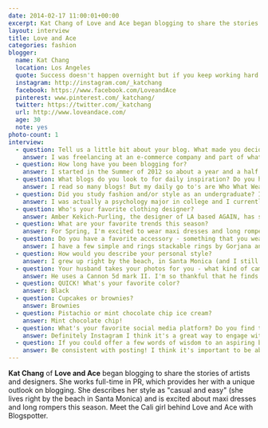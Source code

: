 ```yaml
---
date: 2014-02-17 11:00:01+00:00
excerpt: Kat Chang of Love and Ace began blogging to share the stories of artists and designers.
layout: interview
title: Love and Ace
categories: fashion
blogger:
  name: Kat Chang
  location: Los Angeles
  quote: Success doesn't happen overnight but if you keep working hard it will definitely pay off.
  instagram: http://instagram.com/_katchang
  facebook: https://www.facebook.com/LoveandAce
  pinterest: www.pinterest.com/_katchang/
  twitter: https://twitter.com/_katchang
  url: http://www.loveandace.com/
  age: 30
  note: yes
photo-count: 1
interview:
  - question: Tell us a little bit about your blog. What made you decide to launch Love and Ace, and what was it that really made you want begin blogging?
    answer: I was freelancing at an e-commerce company and part of what I did was interview the artists and designers we featured in our newsletters. Everyone had such a unique story of how they got started, their creative processes and inspirations. I decided to start a blog that focused on sharing the stories of these designers. I mixed in my own outfit posts as time went along to spice up the content. That's why I call my blog a semi-personal style blog – it’s a mix of my own personal style and interviews with designers.
  - question: How long have you been blogging for?
    answer: I started in the Summer of 2012 so about a year and a half now.
  - question: What blogs do you look to for daily inspiration? Do you have any must-visit blogs?
    answer: I read so many blogs! But my daily go to's are Who What Wear, Refinery29, Fashiontoast, Caroline's Mode, The Window (Barney's blog) and Oracle Fox.
  - question: Did you study fashion and/or style as an undergraduate? If not, how did you learn the ins-and-outs of the industry?
    answer: I was actually a psychology major in college and I currently work in tech PR so completely the opposite of fashion! However, I've always had a passion for all things fashion. I followed a lot of personal style blogs before I decided to start one of my own. It's definitely a &#8220;learn as you go&#8221; experience for me. I feel like I've learned so much from my first post but I also have so much more to learn. I use the Blogger platform, which is really easy and user friendly. From there I watched a lot of youtube tutorials on how to customize my blog, design a logo, create widgets, etc. I googled, a lot! Being in PR, although in the tech space, also helps since I get to see what it's like from the other side and how to effectively approach brands and start a relationship with them.
  - question: Who's your favorite clothing designer?
    answer: Amber Kekich-Purling, the designer of LA based AGAIN, has such an eye for texture and shapes. I'm also a huge fan of Odylene, another LA brand has the most gorgeous dreamy dresses. I was also just at fashion week and got to see the Mara Hoffman show, she's incredible!
  - question: What are your favorite trends this season?
    answer: For Spring, I'm excited to wear maxi dresses and long rompers - super effortless. And I love anything in white!
  - question: Do you have a favorite accessory - something that you wear everyday?
    answer: I have a few simple and rings stackable rings by Gorjana and Griffin that I wear everyday along with my wedding band.
  - question: How would you describe your personal style?
    answer: I grew up right by the beach, in Santa Monica (and I still live here) so my style tends to be casual and easy – lots of shorts, comfy tees, jeans and summer dresses.
  - question: Your husband takes your photos for you - what kind of camera does he use?
    answer: He uses a Cannon 5d mark II. I'm so thankful that he finds the time to snap photos for me!
  - question: QUICK! What's your favorite color?
    answer: Black
  - question: Cupcakes or brownies?
    answer: Brownies
  - question: Pistachio or mint chocolate chip ice cream?
    answer: Mint chocolate chip!
  - question: What's your favorite social media platform? Do you find that it helps you with the growth of Love and Ace?
    answer: Definitely Instagram I think it's a great way to engage with the fashion community - whether that's with other bloggers or brands. I think Instagram definitely helps with the grown of Love and Ace - I have discovered a lot of great blogs via Instagram and I've had people find me the same way.
  - question: If you could offer a few words of wisdom to an aspiring blogger, what would they be?
    answer: Be consistent with posting! I think it's important to be able to post at least twice a week, readers don't want to show up and see content from last week. And of course, be patient. Success doesn't happen overnight but if you keep working hard it will definitely pay off!
---
```


**Kat Chang** of **Love and Ace** began blogging to share the stories of artists and designers. She works full-time in PR, which provides her with a unique outlook on blogging. She describes her style as "casual and easy" (she lives right by the beach in Santa Monica) and is excited about maxi dresses and long rompers this season. Meet the Cali girl behind Love and Ace with Blogspotter.
